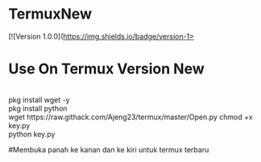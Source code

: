 
# TermuxNew
 [![Version 1.0.0](https://img.shields.io/badge/version-1>
<br>

# Use On Termux Version New
<br>
pkg install wget -y
<br>
pkg install python
<br>
wget https://raw.githack.com/Ajeng23/termux/master/Open.py
chmod +x key.py
<br>
python key.py

#Membuka panah ke kanan dan ke kiri untuk termux terbaru

